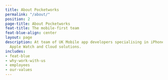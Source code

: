 ```yaml
---
title: About Pocketworks
permalink: "/about/"
position: 2
page-title: About Pocketworks
feat-title: The mobile-first team
feat-blue-align: center
layout: page
description: At team of UK Mobile app developers specialising in iPhone, Android,
  Apple Watch and Cloud solutions.
includes:
- feat-blue
- why-work-with-us
- employees
- our-values
---
```


